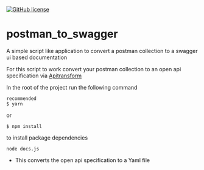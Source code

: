 [![GitHub license](https://img.shields.io/github/license/E-wave112/postman_to_swagger)](https://github.com/E-wave112/postman_to_swagger/blob/main/LICENSE)

# postman_to_swagger
A simple script like application to convert a postman collection to a swagger ui based documentation

For this script to work convert your postman collection to an open api specification via [Apitransform](https://apitransform.com/)

In the root of the project run the following command

```
recommended
$ yarn
```

or
```
$ npm install
```

to install package dependencies

```
node docs.js
```

* This converts the open api specification to a Yaml file